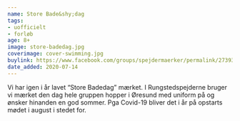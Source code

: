 ```yaml
---
name: Store Bade&shy;dag
tags:
- uofficielt
- forløb
age: 8+
image: store-badedag.jpg
coverimage: cover-swimming.jpg
buylink: https://www.facebook.com/groups/spejdermaerker/permalink/2739368139628551/
date_added: 2020-07-14
---
```

Vi har igen i år lavet “Store Badedag” mærket. I Rungstedspejderne bruger vi mærket den dag hele gruppen hopper i Øresund med uniform på og ønsker hinanden en god sommer. Pga Covid-19 bliver det i år på opstarts mødet i august i stedet for. 
